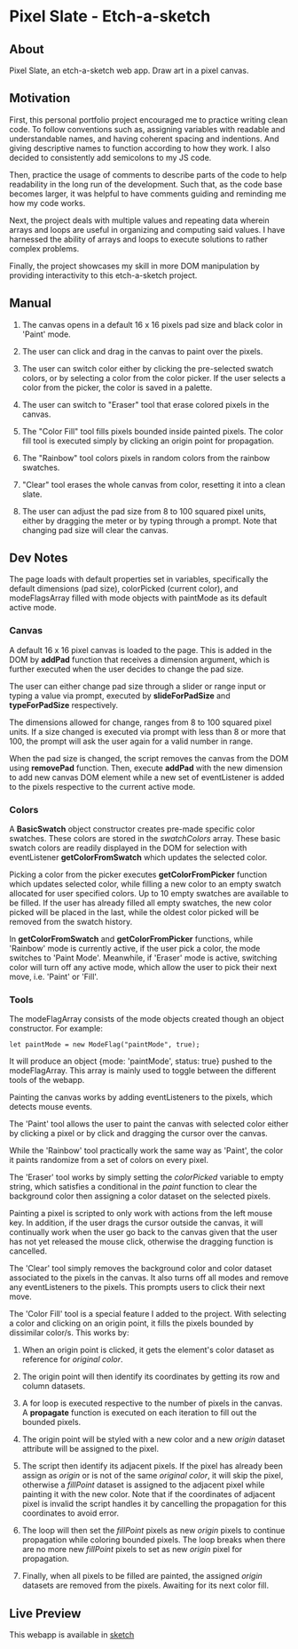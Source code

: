 # Pixel Slate - Etch-a-sketch

## About
Pixel Slate, an etch-a-sketch web app. Draw art in a pixel canvas.

## Motivation
First, this personal portfolio project encouraged me to practice writing clean code. To follow conventions such as, assigning variables with readable and understandable names, and having coherent spacing and indentions. And giving descriptive names to function according to how they work. I also decided to consistently add semicolons to my JS code.

Then, practice the usage of comments to describe parts of the code to help readability in the long run of the development. Such that, as the code base becomes larger, it was helpful to have comments guiding and reminding me how my code works.

Next, the project deals with multiple values and repeating data wherein arrays and loops are useful in organizing and computing said values. I have harnessed the ability of arrays and loops to execute solutions to rather complex problems.  

Finally, the project showcases my skill in more DOM manipulation by providing interactivity to this etch-a-sketch project.

## Manual
1. The canvas opens in a default 16 x 16 pixels pad size and black color in 'Paint' mode.

2. The user can click and drag in the canvas to paint over the pixels.

3. The user can switch color either by clicking the pre-selected swatch colors, or by selecting a color from the color picker. If the user selects a color from the picker, the color is saved in a palette.

4. The user can switch to "Eraser" tool that erase colored pixels in the canvas.

5. The "Color Fill" tool fills pixels bounded inside painted pixels. The color fill tool is executed simply by clicking an origin point for propagation. 

6. The "Rainbow" tool colors pixels in random colors from the rainbow swatches.

7. "Clear" tool erases the whole canvas from color, resetting it into a clean slate.

8. The user can adjust the pad size from 8 to 100 squared pixel units, either by dragging the meter or by typing through a prompt. Note that changing pad size will clear the canvas.

## Dev Notes
The page loads with default properties set in variables, specifically the default dimensions (pad size), colorPicked (current color), and modeFlagsArray filled with mode objects with paintMode as its default active mode.


### Canvas
A default 16 x 16 pixel canvas is loaded to the page. This is added in the DOM by **addPad** function that receives a dimension argument, which is further executed when the user decides to change the pad size.

The user can either change pad size through a slider or range input or typing a value via prompt, executed by **slideForPadSize** and **typeForPadSize** respectively.

The dimensions allowed for change, ranges from 8 to 100 squared pixel units. If a size changed is executed via prompt with less than 8 or more that 100, the prompt will ask the user again for a valid number in range.

When the pad size is changed, the script removes the canvas from the DOM using **removePad** function. Then, execute **addPad** with the new dimension to add new canvas DOM element while a new set of eventListener is added to the pixels respective to the current active mode.

### Colors
A **BasicSwatch** object constructor creates pre-made specific color swatches. These colors are stored in the *swatchColors* array. These basic swatch colors are readily displayed in the DOM for selection with eventListener **getColorFromSwatch** which updates the selected color.

Picking a color from the picker executes **getColorFromPicker** function which updates selected color, while filling a new color to an empty swatch allocated for user specified colors. Up to 10 empty swatches are available to be filled. If the user has already filled all empty swatches, the new color picked will be placed in the last, while the oldest color picked will be removed from the swatch history.

In **getColorFromSwatch** and **getColorFromPicker** functions, while 'Rainbow' mode is currently active, if the user pick a color, the mode switches to 'Paint Mode'.
Meanwhile, if 'Eraser' mode is active, switching color will turn off any active mode, which allow the user to pick their next move, i.e. 'Paint' or 'Fill'.

### Tools
The modeFlagArray consists of the mode objects created though an object constructor. For example:
```
let paintMode = new ModeFlag("paintMode", true);
```
It will produce an object {mode: 'paintMode', status: true} pushed to the modeFlagArray. This array is mainly used to toggle between the different tools of the webapp.

Painting the canvas works by adding eventListeners to the pixels, which detects mouse events.

The 'Paint' tool allows the user to paint the canvas with selected color either by clicking a pixel or by click and dragging the cursor over the canvas. 

While the 'Rainbow' tool practically work the same way as 'Paint', the color it paints randomize from a set of colors on every pixel. 

The 'Eraser' tool works by simply setting the *colorPicked* variable to empty string, which satisfies a conditional in the *paint* function to clear the background color then assigning a color dataset on the selected pixels.

Painting a pixel is scripted to only work with actions from the left mouse key. In addition, if the user drags the cursor outside the canvas, it will continually work when the user go back to the canvas given that the user has not yet released the mouse click, otherwise the dragging function is cancelled. 

 The 'Clear' tool simply removes the background color and color dataset associated to the pixels in the canvas. It also turns off all modes and remove any eventListeners to the pixels. This prompts users to click their next move.

 The 'Color Fill' tool is a special feature I added to the project. With selecting a color and clicking on an origin point, it fills the pixels bounded by dissimilar color/s.
 This works by:
 1. When an origin point is clicked, it gets the element's color dataset as reference for *original color*.

 2. The origin point will then identify its coordinates by getting its row and column datasets.

 3. A for loop is executed respective to the number of pixels in the canvas. A **propagate** function is executed on each iteration to fill out the bounded pixels.

 4. The origin point will be styled with a new color and a new *origin* dataset attribute will be assigned to the pixel.

 5. The script then identify its adjacent pixels. If the pixel has already been assign as *origin* or is not of the same *original color*, it will skip the pixel, otherwise a *fillPoint* dataset is assigned to the adjacent pixel while painting it with the new color. Note that if the coordinates of adjacent pixel is invalid the script handles it by cancelling the propagation for this coordinates to avoid error.

 6. The loop will then set the *fillPoint* pixels as new *origin* pixels to continue propagation while coloring bounded pixels. The loop breaks when there are no more new *fillPoint* pixels to set as new *origin* pixel for propagation.

 7. Finally, when all pixels to be filled are painted, the assigned *origin* datasets are removed from the pixels. Awaiting for its next color fill.

 ## Live Preview
 This webapp is available in [sketch](https://makieldeviso.github.io/sketch/)
